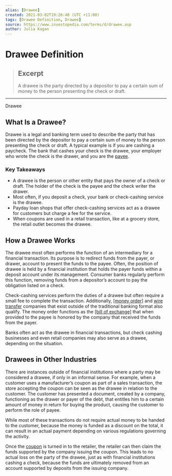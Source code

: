 ```yaml
---
alias: [Drawee]
created: 2021-03-02T19:26:48 (UTC +11:00)
tags: [Drawee Definition, Drawee]
source: https://www.investopedia.com/terms/d/drawee.asp
author: Julia Kagan
---
```


# Drawee Definition

> ## Excerpt
> A drawee is the party directed by a depositor to pay a certain sum of money to the person presenting the check or draft.

---

Drawee
## What Is a Drawee?

Drawee is a legal and banking term used to describe the party that has been directed by the depositor to pay a certain sum of money to the person presenting the check or draft. A typical example is if you are cashing a paycheck. The bank that cashes your check is the drawee, your employer who wrote the check is the drawer, and you are the [payee](https://www.investopedia.com/terms/p/payee.asp).

### Key Takeaways

-   A drawee is the person or other entity that pays the owner of a check or draft. The holder of the check is the payee and the check writer the drawer.
-   Most often, if you deposit a check, your bank or check-cashing service is the drawee.
-   Payday loan shops that offer check-cashing services act as a drawee for customers but charge a fee for the service.
-   When coupons are used in a retail transaction, like at a grocery store, the retail outlet becomes the drawee. 

## How a Drawee Works

The drawee most often performs the function of an intermediary for a financial transaction. Its purpose is to redirect funds from the payer, or drawer, account to present the funds to the payee. Often, the position of drawee is held by a financial institution that holds the payer funds within a deposit account under its management. Consumer banks regularly perform this function, removing funds from a depositor’s account to pay the obligation listed on a check.

Check-cashing services perform the duties of a drawee but often require a small fee to complete the transaction. Additionally, [[money order]](https://www.investopedia.com/terms/m/money-order.asp) and [wire transfer](https://www.investopedia.com/terms/w/wiretransfer.asp) companies that exist outside of the traditional banking format also qualify. The money order functions as the [[bill of exchange]](https://www.investopedia.com/terms/b/billofexchange.asp) that when provided to the payee is honored by the company that received the funds from the payer.

Banks often act as the drawee in financial transactions, but check cashing businesses and even retail companies may also serve as a drawee, depending on the situation.

## Drawees in Other Industries

There are instances outside of financial institutions where a party may be considered a drawee, if only in an informal sense. For example, when a customer uses a manufacturer’s coupon as part of a sales transaction, the store accepting the coupon can be seen as the drawee in relation to the customer. The customer has presented a document, created by a company, functioning as the drawer or payer of the debt, that entitles him to a certain amount of money in return for buying the product, causing the customer to perform the role of payee.

While most of these transactions do not require actual money to be handed to the customer, because the money is funded as a discount on the total, it can result in an actual payment depending on various regulations governing the activity.

Once the [coupon](https://www.investopedia.com/terms/c/coupon.asp) is turned in to the retailer, the retailer can then claim the funds supported by the company issuing the coupon. This leads to no actual loss on the party of the drawee, just as with financial institutions cashing a check, because the funds are ultimately removed from an account supported by deposits from the issuing company.
